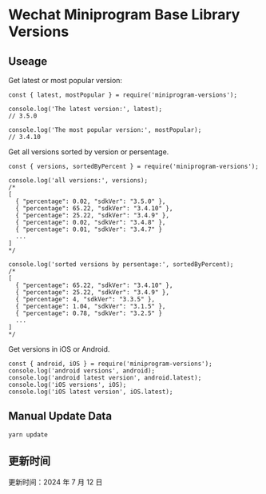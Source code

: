 
# Wechat Miniprogram Base Library Versions

## Useage

Get latest or most popular version:

```;
const { latest, mostPopular } = require('miniprogram-versions');

console.log('The latest version:', latest);
// 3.5.0

console.log('The most popular version:', mostPopular);
// 3.4.10

```

Get all versions sorted by version or persentage.

```
const { versions, sortedByPercent } = require('miniprogram-versions');

console.log('all versions:', versions);
/*
[
  { "percentage": 0.02, "sdkVer": "3.5.0" },
  { "percentage": 65.22, "sdkVer": "3.4.10" },
  { "percentage": 25.22, "sdkVer": "3.4.9" },
  { "percentage": 0.02, "sdkVer": "3.4.8" },
  { "percentage": 0.01, "sdkVer": "3.4.7" }
  ...
]
*/

console.log('sorted versions by persentage:', sortedByPercent);
/*
[
  { "percentage": 65.22, "sdkVer": "3.4.10" },
  { "percentage": 25.22, "sdkVer": "3.4.9" },
  { "percentage": 4, "sdkVer": "3.3.5" },
  { "percentage": 1.04, "sdkVer": "3.1.5" },
  { "percentage": 0.78, "sdkVer": "3.2.5" }
  ...
]
*/
```

Get versions in iOS or Android.

```
const { android, iOS } = require('miniprogram-versions');
console.log('android versions', android);
console.log('android latest version', android.latest);
console.log('iOS versions', iOS);
console.log('iOS latest version', iOS.latest);
```

## Manual Update Data

```
yarn update
```

## 更新时间

更新时间：2024 年 7 月 12 日
